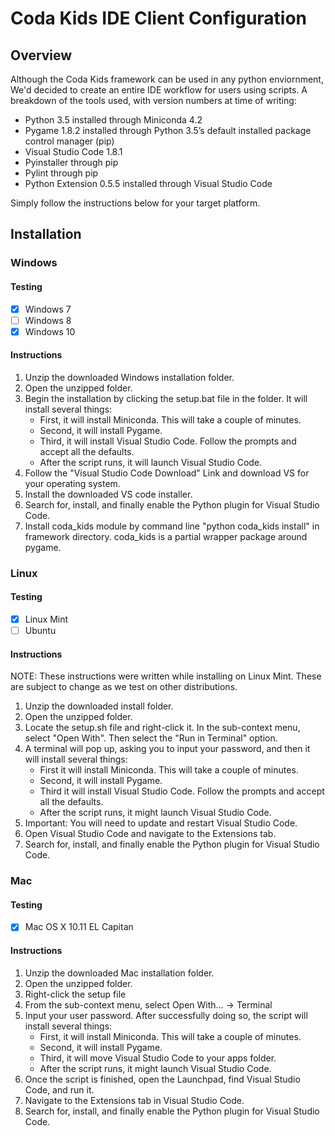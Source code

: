 # Coda Kids IDE Client Configuration

## Overview

Although the Coda Kids framework can be used in any python enviornment, We'd decided to create an entire IDE workflow for users using scripts. A breakdown of the tools used, with version numbers at time of writing:

- Python 3.5 installed through Miniconda 4.2
- Pygame 1.8.2 installed through Python 3.5’s default installed package control manager (pip)
- Visual Studio Code 1.8.1
- Pyinstaller through pip
- Pylint through pip
- Python Extension 0.5.5 installed through Visual Studio Code

Simply follow the instructions below for your target platform.

## Installation

### Windows

#### Testing

- [x] Windows 7
- [ ] Windows 8
- [x] Windows 10

#### Instructions

1. Unzip the downloaded Windows installation folder.
2. Open the unzipped folder.
3. Begin the installation by clicking the setup.bat file in the folder. It will install several things:
    - First, it will install Miniconda. This will take a couple of minutes.
    - Second, it will install Pygame.
    - Third, it will install Visual Studio Code. Follow the prompts and accept all the defaults.
    - After the script runs, it will launch Visual Studio Code. 
4. Follow the "Visual Studio Code Download" Link and download VS for your operating system.
5. Install the downloaded VS code installer.
6. Search for, install, and finally enable the Python plugin for Visual Studio Code.
7. Install coda_kids module by command line "python coda_kids install" in framework directory. coda_kids is a partial wrapper package around pygame. 

### Linux

#### Testing

- [x] Linux Mint
- [ ] Ubuntu

#### Instructions

NOTE: These instructions were written while installing on Linux Mint. These are subject to change as we test on other distributions.

1. Unzip the downloaded install folder.
2. Open the unzipped folder.
3. Locate the setup.sh file and right-click it. In the sub-context menu, select "Open With". Then select the "Run in Terminal" option.
4. A terminal will pop up, asking you to input your password, and then it will install several things:
    - First it will install Miniconda. This will take a couple of minutes.
    - Second, it will install Pygame.
    - Third it will install Visual Studio Code. Follow the prompts and accept all the defaults.
    - After the script runs, it might launch Visual Studio Code.
5. Important: You will need to update and restart Visual Studio Code.
6. Open Visual Studio Code and navigate to the Extensions tab.
7. Search for, install, and finally enable the Python plugin for Visual Studio Code.

### Mac

#### Testing

- [x] Mac OS X 10.11 EL Capitan

#### Instructions

1. Unzip the downloaded Mac installation folder.
2. Open the unzipped folder.
3. Right-click the setup file
4. From the sub-context menu, select Open With… -> Terminal
5. Input your user password. After successfully doing so, the script will install several things:
    - First, it will install Miniconda. This will take a couple of minutes.
    - Second, it will install Pygame.
    - Third, it will move Visual Studio Code to your apps folder.
    - After the script runs, it might launch Visual Studio Code.
6. Once the script is finished, open the Launchpad, find Visual Studio Code, and run it.
7. Navigate to the Extensions tab in Visual Studio Code.
8. Search for, install, and finally enable the Python plugin for Visual Studio Code.